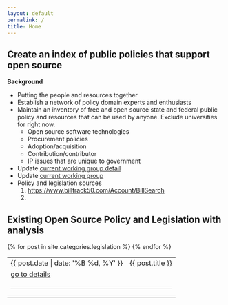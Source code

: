 ```yaml
---
layout: default
permalink: /
title: Home
---
```

## Create an index of public policies that support open source

**Background**
* Putting the people and resources together
* Establish a network of policy domain experts and enthusiasts
* Maintain an inventory of free and open source state and federal public policy and resources that can be used by anyone. Exclude universities for right now.
  * Open source software technologies
  * Procurement policies
  * Adoption/acquisition
  * Contribution/contributor
  * IP issues that are unique to government
* Update [current working group detail](https://wiki.opensource.org/bin/Main/Open+Source+Initiative+Working+Groups/PublicPolicyIP/)
* Update [current working group](https://opensource.org/working_groups#public)
* Policy and legislation sources 
  1. https://www.billtrack50.com/Account/BillSearch
  1. 

## Existing Open Source Policy and Legislation with analysis
<table cellpadding="10">
    {% for post in site.categories.legislation %}
      <tr>
            <td>{{ post.date | date: '%B %d, %Y' }}</td>
            <td>{{ post.title }}</td>
      <tr>
            <td colspan="2"><a href="{{ site.baseurl }}{{ post.url }}">go to details</a></td>
      </tr>
      <tr>
            <td colspan="2"><hr></td>
      </tr>
    {% endfor %}
